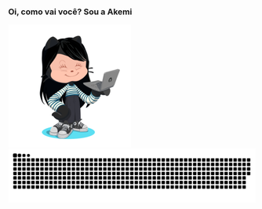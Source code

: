 ### Oi, como vai você? Sou a Akemi 
![My asian octocat](https://github.com/andressaakemih/andressaakemih/blob/main/octocat.png) 
![Snake animation](https://github.com/andressaakemih/andressaakemih/blob/output/github-contribution-grid-snake.svg)
